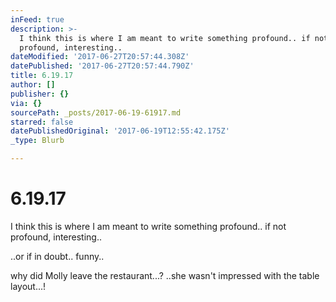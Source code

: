 ```yaml
---
inFeed: true
description: >-
  I think this is where I am meant to write something profound.. if not
  profound, interesting..
dateModified: '2017-06-27T20:57:44.308Z'
datePublished: '2017-06-27T20:57:44.790Z'
title: 6.19.17
author: []
publisher: {}
via: {}
sourcePath: _posts/2017-06-19-61917.md
starred: false
datePublishedOriginal: '2017-06-19T12:55:42.175Z'
_type: Blurb

---
```

# 6.19.17

I think this is where I am meant to write something profound.. if not profound, interesting..

..or if in doubt.. funny..

why did Molly leave the restaurant...? ..she wasn't impressed with the table layout...!